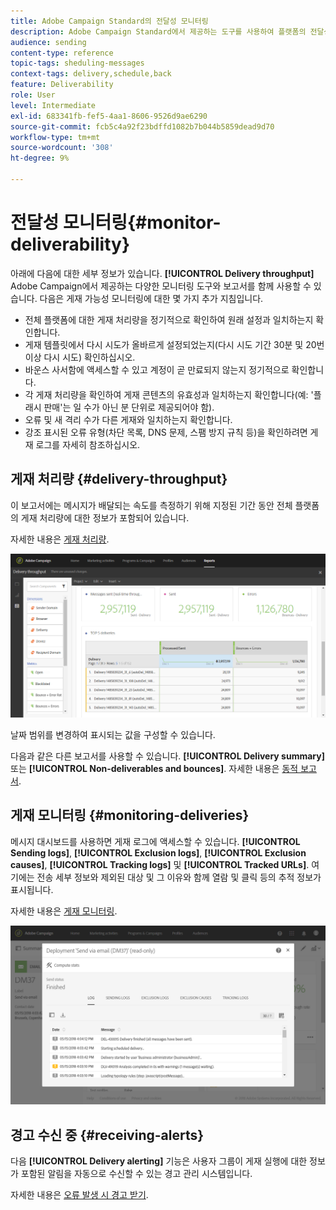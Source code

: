 ```yaml
---
title: Adobe Campaign Standard의 전달성 모니터링
description: Adobe Campaign Standard에서 제공하는 도구를 사용하여 플랫폼의 전달성을 모니터링합니다.
audience: sending
content-type: reference
topic-tags: sheduling-messages
context-tags: delivery,schedule,back
feature: Deliverability
role: User
level: Intermediate
exl-id: 683341fb-fef5-4aa1-8606-9526d9ae6290
source-git-commit: fcb5c4a92f23bdffd1082b7b044b5859dead9d70
workflow-type: tm+mt
source-wordcount: '308'
ht-degree: 9%

---
```


# 전달성 모니터링{#monitor-deliverability}

아래에 다음에 대한 세부 정보가 있습니다. **[!UICONTROL Delivery throughput]** Adobe Campaign에서 제공하는 다양한 모니터링 도구와 보고서를 함께 사용할 수 있습니다. 다음은 게재 가능성 모니터링에 대한 몇 가지 추가 지침입니다.
* 전체 플랫폼에 대한 게재 처리량을 정기적으로 확인하여 원래 설정과 일치하는지 확인합니다.
* 게재 템플릿에서 다시 시도가 올바르게 설정되었는지(다시 시도 기간 30분 및 20번 이상 다시 시도) 확인하십시오.
* 바운스 사서함에 액세스할 수 있고 계정이 곧 만료되지 않는지 정기적으로 확인합니다.
* 각 게재 처리량을 확인하여 게재 콘텐츠의 유효성과 일치하는지 확인합니다(예: &#39;플래시 판매&#39;는 일 수가 아닌 분 단위로 제공되어야 함).
* 오류 및 새 격리 수가 다른 게재와 일치하는지 확인합니다.
* 강조 표시된 오류 유형(차단 목록, DNS 문제, 스팸 방지 규칙 등)을 확인하려면 게재 로그를 자세히 참조하십시오.

## 게재 처리량 {#delivery-throughput}

이 보고서에는 메시지가 배달되는 속도를 측정하기 위해 지정된 기간 동안 전체 플랫폼의 게재 처리량에 대한 정보가 포함되어 있습니다.

자세한 내용은 [게재 처리량](../../reporting/using/delivery-throughput.md).

![](assets/delivery_reports_1.png)

날짜 범위를 변경하여 표시되는 값을 구성할 수 있습니다.

다음과 같은 다른 보고서를 사용할 수 있습니다. **[!UICONTROL Delivery summary]** 또는 **[!UICONTROL Non-deliverables and bounces]**. 자세한 내용은 [동적 보고서](../../reporting/using/about-dynamic-reports.md).

## 게재 모니터링 {#monitoring-deliveries}

메시지 대시보드를 사용하면 게재 로그에 액세스할 수 있습니다. **[!UICONTROL Sending logs]**, **[!UICONTROL Exclusion logs]**, **[!UICONTROL Exclusion causes]**, **[!UICONTROL Tracking logs]** 및 **[!UICONTROL Tracked URLs]**. 여기에는 전송 세부 정보와 제외된 대상 및 그 이유와 함께 열람 및 클릭 등의 추적 정보가 표시됩니다.

자세한 내용은 [게재 모니터링](../../sending/using/monitoring-a-delivery.md).

![](assets/sending_delivery1.png)

## 경고 수신 중 {#receiving-alerts}

다음 **[!UICONTROL Delivery alerting]** 기능은 사용자 그룹이 게재 실행에 대한 정보가 포함된 알림을 자동으로 수신할 수 있는 경고 관리 시스템입니다.

자세한 내용은 [오류 발생 시 경고 받기](../../sending/using/receiving-alerts-when-failures-happen.md).

<!--## External tools (#external-tools)

### Signal Spam {#signal-spam}

Signal Spam is a French service which offers anonymized feedback loop reporting for French ISPs (Orange, SFR).

This service allows you to follow the reputation of the French ISPs and track customers' activity evolution.

Signal Spam also provides direct complaints that end users log through a dedicated interface. Those complaints are then quarantined from the email address database.

### 250ok {#solution-250ok}

250ok is a monitoring solution which provides IP and domain denylists, as well as reputation indicators.

The information provided is real-time, which allows for a pro-active assistance. 250ok a complementary solution to the Adobe deliverability internal tools.-->

